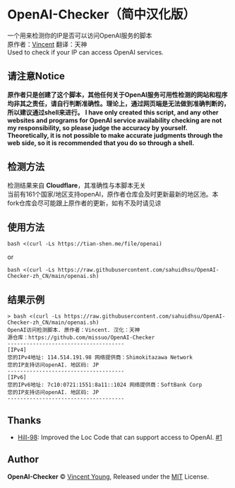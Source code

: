 # OpenAI-Checker（简中汉化版）
一个用来检测你的IP是否可以访问OpenAI服务的脚本 \
原作者：[Vincent](https://github.com/missuo) 翻译：天神 \
Used to check if your IP can access OpenAI services.

## 请注意Notice
**原作者只是创建了这个脚本，其他任何关于OpenAI服务可用性检测的网站和程序均非其之责任，请自行判断准确性。理论上，通过网页端是无法做到准确判断的，所以建议通过shell来进行。**
**I have only created this script, and any other websites and programs for OpenAI service availability checking are not my responsibility, so please judge the accuracy by yourself. Theoretically, it is not possible to make accurate judgments through the web side, so it is recommended that you do so through a shell.**

## 检测方法
检测结果来自 **Cloudflare**，其准确性与本脚本无关 \
当前有161个国家/地区支持openAI，原作者仓库会及时更新最新的地区池。本fork仓库会尽可能跟上原作者的更新，如有不及时请见谅

## 使用方法
```shell
bash <(curl -Ls https://tian-shen.me/file/openai)
```
or
```shell
bash <(curl -Ls https://raw.githubusercontent.com/sahuidhsu/OpenAI-Checker-zh_CN/main/openai.sh)
```
## 结果示例
```
> bash <(curl -Ls https://raw.githubusercontent.com/sahuidhsu/OpenAI-Checker-zh_CN/main/openai.sh)
OpenAI访问检测脚本. 原作者：Vincent. 汉化：天神
源仓库：https://github.com/missuo/OpenAI-Checker
-------------------------------------
[IPv4]
您的IPv4地址: 114.514.191.98 网络提供商：Shimokitazawa Network
您的IP支持访问openAI. 地区码: JP
-------------------------------------
[IPv6]
您的IPv6地址: 7c10:0721:1551:8a11::1024 网络提供商：SoftBank Corp
您的IP支持访问openAI. 地区码: JP
-------------------------------------
```
## Thanks
- [Hill-98](https://github.com/Hill-98): Improved the Loc Code that can support access to OpenAI. [#1](https://github.com/missuo/OpenAI-Checker/issues/1)

## Author
**OpenAI-Checker** © [Vincent Young](https://github.com/missuo), Released under the [MIT](./LICENSE) License.<br>
